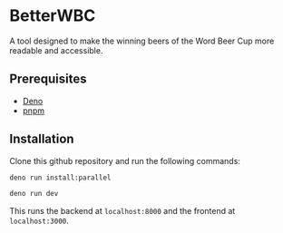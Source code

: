 # BetterWBC
A tool designed to make the winning beers of the Word Beer Cup
more readable and accessible.

## Prerequisites
- [Deno](https://deno.land/)
- [pnpm](https://pnpm.io/)

## Installation
Clone this github repository and run the following commands:
```bash
deno run install:parallel

deno run dev
```
This runs the backend at `localhost:8000` and the frontend at `localhost:3000`.

